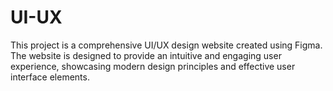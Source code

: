 # UI-UX
This project is a comprehensive UI/UX design website created using Figma. The website is designed to provide an intuitive and engaging user experience, showcasing modern design principles and effective user interface elements.
